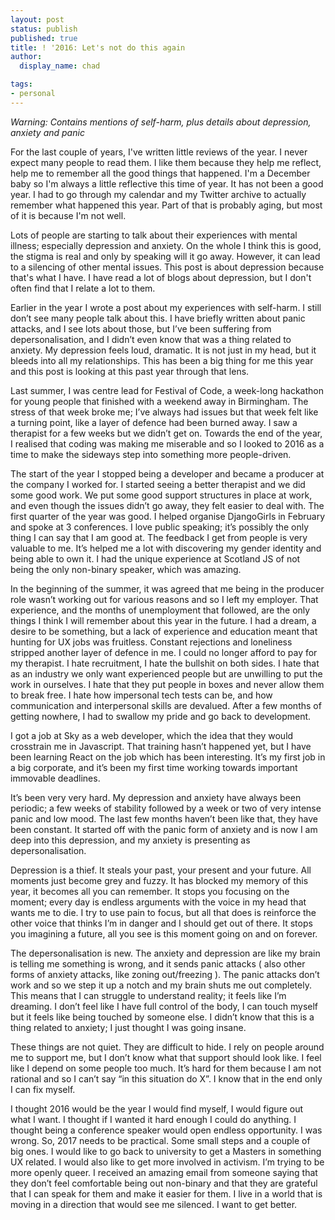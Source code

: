 ```yaml
---
layout: post
status: publish
published: true
title: ! '2016: Let's not do this again
author:
  display_name: chad

tags:
- personal
---
```


*Warning: Contains mentions of self-harm, plus details about depression, anxiety and panic*

For the last couple of years, I've written little reviews of the year. I never expect many people to read them. I like them because they help me reflect, help me to remember all the good things that happened. I'm a December baby so I'm always a little reflective this time of year. It has not been a good year. I had to go through my calendar and my Twitter archive to actually remember what happened this year. Part of that is probably aging, but most of it is because I'm not well.

<!--more-->

Lots of people are starting to talk about their experiences with mental illness; especially depression and anxiety. On the whole I think this is good, the stigma is real and only by speaking will it go away. However, it can lead to a silencing of other mental issues. This post is about depression because that's what I have. I have read a lot of blogs about depression, but I don't often find that I relate a lot to them. 

Earlier in the year I wrote a post about my experiences with self-harm. I still don’t see many people talk about this. I have briefly written about panic attacks, and I see lots about those, but I’ve been suffering from depersonalisation, and I didn’t even know that was a thing related to anxiety. My depression feels loud, dramatic. It is not just in my head, but it bleeds into all my relationships. This has been a big thing for me this year and this post is looking at this past year through that lens.

Last summer, I was centre lead for Festival of Code, a week-long hackathon for young people that finished with a weekend away in Birmingham. The stress of that week broke me; I’ve always had issues but that week felt like a turning point, like a layer of defence had been burned away. I saw a therapist for a few weeks but we didn’t get on. Towards the end of the year, I realised that coding was making me miserable and so I looked to 2016 as a time to make the sideways step into something more people-driven.

The start of the year I stopped being a developer and became a producer at the company I worked for. I started seeing a better therapist and we did some good work. We put some good support structures in place at work, and even though the issues didn’t go away, they felt easier to deal with. The first quarter of the year was good. I helped organise DjangoGirls in February and spoke at 3 conferences. I love public speaking; it’s possibly the only thing I can say that I am good at. The feedback I get from people is very valuable to me. It’s helped me a lot with discovering my gender identity and being able to own it. I had the unique experience at Scotland JS of not being the only non-binary speaker, which was amazing.

In the beginning of the summer, it was agreed that me being in the producer role wasn’t working out for various reasons and so I left my employer. That experience, and the months of unemployment that followed, are the only things I think I will remember about this year in the future. I had a dream, a desire to be something, but a lack of experience and education meant that hunting for UX jobs was fruitless. Constant rejections and loneliness stripped another layer of defence in me. I could no longer afford to pay for my therapist. I hate recruitment, I hate the bullshit on both sides. I hate that as an industry we only want experienced people but are unwilling to put the work in ourselves. I hate that they put people in boxes and never allow them to break free. I hate how impersonal tech tests can be, and how communication and interpersonal skills are devalued. After a few months of getting nowhere, I had to swallow my pride and go back to development. 

I got a job at Sky as a web developer, which the idea that they would crosstrain me in Javascript. That training hasn’t happened yet, but I have been learning React on the job which has been interesting. It’s my first job in a big corporate, and it’s been my first time working towards important immovable deadlines. 

It’s been very very hard. My depression and anxiety have always been periodic; a few weeks of stability followed by a week or two of very intense panic and low mood. The last few months haven’t been like that, they have been constant. It started off with the panic form of anxiety and is now I am deep into this depression, and my anxiety is presenting as depersonalisation.

Depression is a thief. It steals your past, your present and your future. All moments just become grey and fuzzy. It has blocked my memory of this year, it becomes all you can remember. It stops you focusing on the moment; every day is endless arguments with the voice in my head that wants me to die. I try to use pain to focus, but all that does is reinforce the other voice that thinks I’m in danger and I should get out of there. It stops you imagining a future, all you see is this moment going on and on forever. 

The depersonalisation is new. The anxiety and depression are like my brain is telling me something is wrong, and it sends panic attacks ( also other forms of anxiety attacks, like zoning out/freezing ). The panic attacks don’t work and so we step it up a notch and my brain shuts me out completely. This means that I can struggle to understand reality; it feels like I’m dreaming. I don’t feel like I have full control of the body, I can touch myself but it feels like being touched by someone else. I didn’t know that this is a thing related to anxiety; I just thought I was going insane. 

These things are not quiet. They are difficult to hide. I rely on people around me to support me, but I don’t know what that support should look like. I feel like I depend on some people too much. It’s hard for them because I am not rational and so I can’t say “in this situation do X”. I know that in the end only I can fix myself.

I thought 2016 would be the year I would find myself, I would figure out what I want. I thought if I wanted it hard enough I could do anything. I thought being a conference speaker would open endless opportunity. I was wrong. So, 2017 needs to be practical. Some small steps and a couple of big ones. I would like to go back to university to get a Masters in something UX related. I would also like to get more involved in activism. I’m trying to be more openly queer. I received an amazing email from someone saying that they don’t feel comfortable being out non-binary and that they are grateful that I can speak for them and make it easier for them. I live in a world that is moving in a direction that would see me silenced. I want to get better. 

